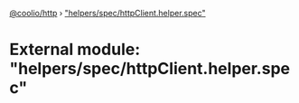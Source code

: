 [@coolio/http](../README.md) › ["helpers/spec/httpClient.helper.spec"](_helpers_spec_httpclient_helper_spec_.md)

# External module: "helpers/spec/httpClient.helper.spec"


